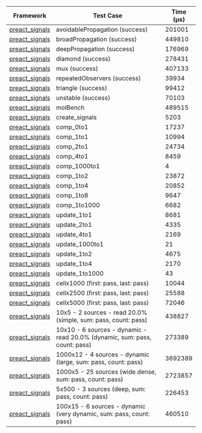 | Framework | Test Case | Time (μs) |
| --- | --- | --- |
| [preact_signals](https://pub.dev/packages/preact_signals) | avoidablePropagation (success) | 201001 |
| [preact_signals](https://pub.dev/packages/preact_signals) | broadPropagation (success) | 449810 |
| [preact_signals](https://pub.dev/packages/preact_signals) | deepPropagation (success) | 176969 |
| [preact_signals](https://pub.dev/packages/preact_signals) | diamond (success) | 278431 |
| [preact_signals](https://pub.dev/packages/preact_signals) | mux (success) | 407133 |
| [preact_signals](https://pub.dev/packages/preact_signals) | repeatedObservers (success) | 39934 |
| [preact_signals](https://pub.dev/packages/preact_signals) | triangle (success) | 99412 |
| [preact_signals](https://pub.dev/packages/preact_signals) | unstable (success) | 70103 |
| [preact_signals](https://pub.dev/packages/preact_signals) | molBench | 489515 |
| [preact_signals](https://pub.dev/packages/preact_signals) | create_signals | 5203 |
| [preact_signals](https://pub.dev/packages/preact_signals) | comp_0to1 | 17237 |
| [preact_signals](https://pub.dev/packages/preact_signals) | comp_1to1 | 10994 |
| [preact_signals](https://pub.dev/packages/preact_signals) | comp_2to1 | 24734 |
| [preact_signals](https://pub.dev/packages/preact_signals) | comp_4to1 | 8459 |
| [preact_signals](https://pub.dev/packages/preact_signals) | comp_1000to1 | 4 |
| [preact_signals](https://pub.dev/packages/preact_signals) | comp_1to2 | 23872 |
| [preact_signals](https://pub.dev/packages/preact_signals) | comp_1to4 | 20852 |
| [preact_signals](https://pub.dev/packages/preact_signals) | comp_1to8 | 9647 |
| [preact_signals](https://pub.dev/packages/preact_signals) | comp_1to1000 | 6682 |
| [preact_signals](https://pub.dev/packages/preact_signals) | update_1to1 | 8681 |
| [preact_signals](https://pub.dev/packages/preact_signals) | update_2to1 | 4335 |
| [preact_signals](https://pub.dev/packages/preact_signals) | update_4to1 | 2169 |
| [preact_signals](https://pub.dev/packages/preact_signals) | update_1000to1 | 21 |
| [preact_signals](https://pub.dev/packages/preact_signals) | update_1to2 | 4675 |
| [preact_signals](https://pub.dev/packages/preact_signals) | update_1to4 | 2170 |
| [preact_signals](https://pub.dev/packages/preact_signals) | update_1to1000 | 43 |
| [preact_signals](https://pub.dev/packages/preact_signals) | cellx1000 (first: pass, last: pass) | 10044 |
| [preact_signals](https://pub.dev/packages/preact_signals) | cellx2500 (first: pass, last: pass) | 25588 |
| [preact_signals](https://pub.dev/packages/preact_signals) | cellx5000 (first: pass, last: pass) | 72046 |
| [preact_signals](https://pub.dev/packages/preact_signals) | 10x5 - 2 sources - read 20.0% (simple, sum: pass, count: pass) | 438827 |
| [preact_signals](https://pub.dev/packages/preact_signals) | 10x10 - 6 sources - dynamic - read 20.0% (dynamic, sum: pass, count: pass) | 273389 |
| [preact_signals](https://pub.dev/packages/preact_signals) | 1000x12 - 4 sources - dynamic (large, sum: pass, count: pass) | 3692389 |
| [preact_signals](https://pub.dev/packages/preact_signals) | 1000x5 - 25 sources (wide dense, sum: pass, count: pass) | 2723857 |
| [preact_signals](https://pub.dev/packages/preact_signals) | 5x500 - 3 sources (deep, sum: pass, count: pass) | 226453 |
| [preact_signals](https://pub.dev/packages/preact_signals) | 100x15 - 6 sources - dynamic (very dynamic, sum: pass, count: pass) | 460510 |
